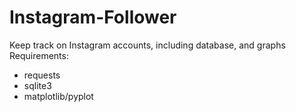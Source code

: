 # Instagram-Follower
Keep track on Instagram accounts, including database, and graphs
Requirements:
 - requests
 - sqlite3
 - matplotlib/pyplot
